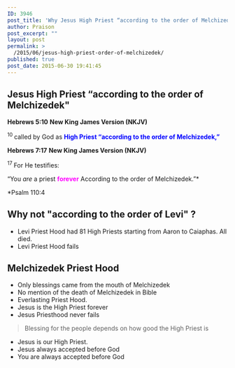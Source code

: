 ```yaml
---
ID: 3946
post_title: 'Why Jesus High Priest “according to the order of Melchizedek&#8221;?'
author: Praison
post_excerpt: ""
layout: post
permalink: >
  /2015/06/jesus-high-priest-order-of-melchizedek/
published: true
post_date: 2015-06-30 19:41:45
---
```

<h2>Jesus High Priest “according to the order of Melchizedek"</h2>
<strong>Hebrews 5:10</strong>
<strong> New King James Version (NKJV)</strong>
<p class="first-line-none"><span id="en-NKJV-30041" class="text Heb-5-10"><sup class="versenum">10 </sup>called by God as <span style="color: #0000ff;"><strong>High Priest <span class="oblique">“according to the order of Melchizedek,”</span></strong></span></span></p>
<strong>Hebrews 7:17</strong>
<strong> New King James Version (NKJV)</strong>

<span id="en-NKJV-30082" class="text Heb-7-17"><sup class="versenum">17 </sup>For He testifies:</span>
<div class="poetry top-1">
<p class="line"><span class="text Heb-7-17"><span class="oblique">“You</span> <i>are</i> <span class="oblique">a priest <span style="color: #ff00ff;"><strong>forever</strong></span></span></span>
<span class="text Heb-7-17"><span class="oblique">According to the order of Melchizedek.”*</span></span></p>
<p class="line">*Psalm 110:4</p>

<h2>Why not "according to the order of Levi" ?</h2>
<ul>
	<li>Levi Priest Hood had 81 High Priests starting from Aaron to Caiaphas. All died.</li>
	<li>Levi Priest Hood fails</li>
</ul>
<h2 class="line">Melchizedek Priest Hood</h2>
<ul>
	<li>Only blessings came from the mouth of Melchizedek</li>
	<li>No mention of the death of Melchizedek in Bible</li>
	<li>Everlasting Priest Hood.</li>
	<li>Jesus is the High Priest forever</li>
	<li>Jesus Priesthood never fails</li>
</ul>
<blockquote>Blessing for the people depends on how good the High Priest is</blockquote>
<ul>
	<li>Jesus is our High Priest.</li>
	<li>Jesus always accepted before God</li>
	<li>You are always accepted before God</li>
</ul>
</div>